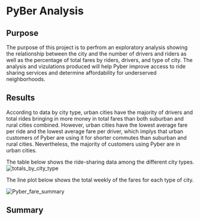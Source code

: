# PyBer Analysis
## Purpose
The purpose of this project is to perfrom an exploratory analysis showing the relationship between the city and the number of drivers and riders as well as the percentage of total fares by riders, drivers, and type of city. The analysis and vizulations produced will help Pyber improve access to ride sharing services and determine affordability for underserved neighborhoods. 
## Results 
According to data by city type, urban cities have the majority of drivers and total rides bringing in more money in total fares than both suburban and rural cities combined. However, urban cities have the lowest average fare per ride and the lowest average fare per driver, which implys that urban customers of Pyber are using it for shorter commutes than suburban and rural cities. Nevertheless, the majority of customers using Pyber are in urban cities. 

The table below shows the ride-sharing data among the different city types. 
![totals_by_city_type](https://user-images.githubusercontent.com/75647359/104848188-745e8180-58a9-11eb-8c67-52557cd2b5c4.png)

The line plot below shows the total weekly of the fares for each type of city.

![Pyber_fare_summary](https://user-images.githubusercontent.com/75647359/104847722-79223600-58a7-11eb-83d0-f174572aa0c0.png)
## Summary 
